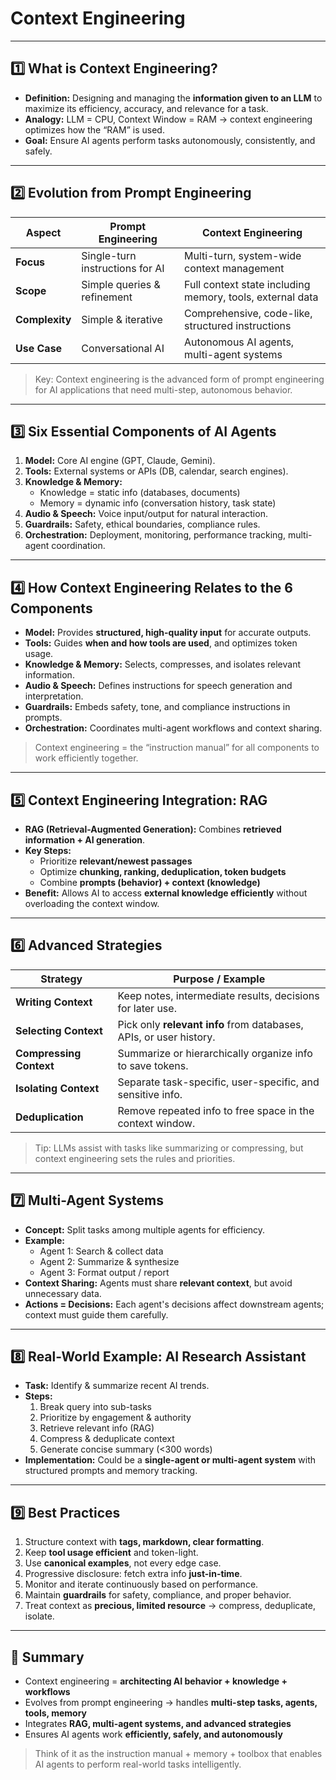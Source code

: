 # **Context Engineering**

---

## **1️⃣ What is Context Engineering?**

- **Definition:** Designing and managing the **information given to an LLM** to maximize its efficiency, accuracy, and relevance for a task.
- **Analogy:** LLM = CPU, Context Window = RAM → context engineering optimizes how the “RAM” is used.
- **Goal:** Ensure AI agents perform tasks autonomously, consistently, and safely.

---

## **2️⃣ Evolution from Prompt Engineering**

| Aspect | Prompt Engineering | Context Engineering |
| --- | --- | --- |
| **Focus** | Single-turn instructions for AI | Multi-turn, system-wide context management |
| **Scope** | Simple queries & refinement | Full context state including memory, tools, external data |
| **Complexity** | Simple & iterative | Comprehensive, code-like, structured instructions |
| **Use Case** | Conversational AI | Autonomous AI agents, multi-agent systems |

> Key: Context engineering is the advanced form of prompt engineering for AI applications that need multi-step, autonomous behavior.
> 

---

## **3️⃣ Six Essential Components of AI Agents**

1. **Model:** Core AI engine (GPT, Claude, Gemini).
2. **Tools:** External systems or APIs (DB, calendar, search engines).
3. **Knowledge & Memory:**
    - Knowledge = static info (databases, documents)
    - Memory = dynamic info (conversation history, task state)
4. **Audio & Speech:** Voice input/output for natural interaction.
5. **Guardrails:** Safety, ethical boundaries, compliance rules.
6. **Orchestration:** Deployment, monitoring, performance tracking, multi-agent coordination.

---

## **4️⃣ How Context Engineering Relates to the 6 Components**

- **Model:** Provides **structured, high-quality input** for accurate outputs.
- **Tools:** Guides **when and how tools are used**, and optimizes token usage.
- **Knowledge & Memory:** Selects, compresses, and isolates relevant information.
- **Audio & Speech:** Defines instructions for speech generation and interpretation.
- **Guardrails:** Embeds safety, tone, and compliance instructions in prompts.
- **Orchestration:** Coordinates multi-agent workflows and context sharing.

> Context engineering = the “instruction manual” for all components to work efficiently together.
> 

---

## **5️⃣ Context Engineering Integration: RAG**

- **RAG (Retrieval-Augmented Generation):** Combines **retrieved information + AI generation**.
- **Key Steps:**
    - Prioritize **relevant/newest passages**
    - Optimize **chunking, ranking, deduplication, token budgets**
    - Combine **prompts (behavior) + context (knowledge)**
- **Benefit:** Allows AI to access **external knowledge efficiently** without overloading the context window.

---

## **6️⃣ Advanced Strategies**

| Strategy | Purpose / Example |
| --- | --- |
| **Writing Context** | Keep notes, intermediate results, decisions for later use. |
| **Selecting Context** | Pick only **relevant info** from databases, APIs, or user history. |
| **Compressing Context** | Summarize or hierarchically organize info to save tokens. |
| **Isolating Context** | Separate task-specific, user-specific, and sensitive info. |
| **Deduplication** | Remove repeated info to free space in the context window. |

> Tip: LLMs assist with tasks like summarizing or compressing, but context engineering sets the rules and priorities.
> 

---

## **7️⃣ Multi-Agent Systems**

- **Concept:** Split tasks among multiple agents for efficiency.
- **Example:**
    - Agent 1: Search & collect data
    - Agent 2: Summarize & synthesize
    - Agent 3: Format output / report
- **Context Sharing:** Agents must share **relevant context**, but avoid unnecessary data.
- **Actions = Decisions:** Each agent's decisions affect downstream agents; context must guide them carefully.

---

## **8️⃣ Real-World Example: AI Research Assistant**

- **Task:** Identify & summarize recent AI trends.
- **Steps:**
    1. Break query into sub-tasks
    2. Prioritize by engagement & authority
    3. Retrieve relevant info (RAG)
    4. Compress & deduplicate context
    5. Generate concise summary (<300 words)
- **Implementation:** Could be a **single-agent or multi-agent system** with structured prompts and memory tracking.

---

## **9️⃣ Best Practices**

1. Structure context with **tags, markdown, clear formatting**.
2. Keep **tool usage efficient** and token-light.
3. Use **canonical examples**, not every edge case.
4. Progressive disclosure: fetch extra info **just-in-time**.
5. Monitor and iterate continuously based on performance.
6. Maintain **guardrails** for safety, compliance, and proper behavior.
7. Treat context as **precious, limited resource** → compress, deduplicate, isolate.

---

## **🔑 Summary**

- Context engineering = **architecting AI behavior + knowledge + workflows**
- Evolves from prompt engineering → handles **multi-step tasks, agents, tools, memory**
- Integrates **RAG, multi-agent systems, and advanced strategies**
- Ensures AI agents work **efficiently, safely, and autonomously**

> Think of it as the instruction manual + memory + toolbox that enables AI agents to perform real-world tasks intelligently.
>
